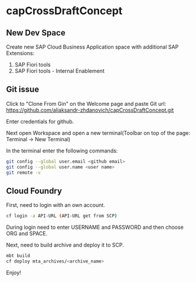 # capCrossDraftConcept

## New Dev Space

Create new SAP Cloud Business Application space with additional SAP Extensions:
1) SAP Fiori tools
2) SAP Fiori tools - Internal Enablement

## Git issue

Click to "Clone From Gin" on the Welcome page and paste Git url: https://github.com/aliaksandr-zhdanovich/capCrossDraftConcept.git

Enter credentials for github.

Next open Workspace and open a new terminal(Toolbar on top of the page: Terminal -> New Terminal)

In the terminal enter the following commands:
```bash
git config --global user.email <github email>
git config --global user.name <user name>
git remote -v
```

## Cloud Foundry
First, need to login with an own account.
```bash
cf login -a API-URL (API-URL get from SCP)
```
During login need to enter USERNAME and PASSWORD and then choose ORG and SPACE.

Next, need to build archive and deploy it to SCP.
```bash
mbt build
cf deploy mta_archives/<archive_name>
```

Enjoy!
